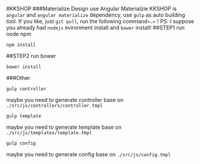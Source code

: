 #KKSHOP
###Materialize Design use Angular Materialzie 
KKSHOP is ```angular``` and ```angular materialize``` dependency, use ```gulp``` as auto building tool. If you like, just ```git pull```, run the following command~.~ ! PS: I suppose you already had ```nodejs``` evironment install and ```bower``` install!
##STEP1  run node npm
```
npm install
```
##STEP2  run bower
```
bower install 
```
###Other
>
```
gulp controller
```
maybe you need to generate controller base on ```./src/js/controllers/controller.tmpl```
```
gulp template
```
maybe you need to generate template base on ```./src/js/templates/template.tmpl```
```
gulp config
```
maybe you need to generate config base on ```./src/js/config.tmpl```
